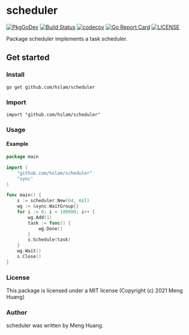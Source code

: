 # scheduler
[![PkgGoDev](https://pkg.go.dev/badge/github.com/hslam/scheduler)](https://pkg.go.dev/github.com/hslam/scheduler)
[![Build Status](https://github.com/hslam/scheduler/workflows/build/badge.svg)](https://github.com/hslam/scheduler/actions)
[![codecov](https://codecov.io/gh/hslam/scheduler/branch/master/graph/badge.svg)](https://codecov.io/gh/hslam/scheduler)
[![Go Report Card](https://goreportcard.com/badge/github.com/hslam/scheduler)](https://goreportcard.com/report/github.com/hslam/scheduler)
[![LICENSE](https://img.shields.io/github/license/hslam/scheduler.svg?style=flat-square)](https://github.com/hslam/scheduler/blob/master/LICENSE)

Package scheduler implements a task scheduler.

## Get started

### Install
```
go get github.com/hslam/scheduler
```
### Import
```
import "github.com/hslam/scheduler"
```
### Usage
#### Example
```go
package main

import (
	"github.com/hslam/scheduler"
	"sync"
)

func main() {
	s := scheduler.New(64, nil)
	wg := &sync.WaitGroup{}
	for i := 0; i < 100000; i++ {
		wg.Add(1)
		task := func() {
			wg.Done()
		}
		s.Schedule(task)
	}
	wg.Wait()
	s.Close()
}
```

### License
This package is licensed under a MIT license (Copyright (c) 2021 Meng Huang)


### Author
scheduler was written by Meng Huang.